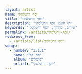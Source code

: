 ```yaml
---
layout: artist
name: יוסף וורטלסקי
title: "יוסף וורטלסקי"
description: "דף האמן יוסף וורטלסקי"
keywords: "שירים, מוזיקה, יוסף וורטלסקי"
permalink: /artists/יוסף-וורטלסקי/
redirect_from:
  - /artists/list/יוסף וורטלסקי
songs:
  - number: "33131"
    name: "קה קלי"
    album: "סינגלים"
    artist: "יוסף וורטלסקי"
---
```

